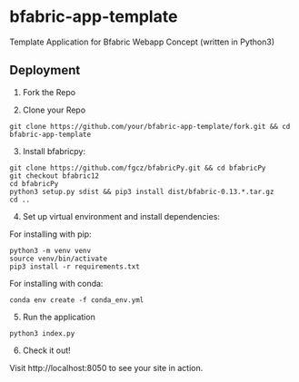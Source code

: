 # bfabric-app-template
Template Application for Bfabric Webapp Concept (written in Python3) 

## Deployment 

1) Fork the Repo 

2) Clone your Repo

``` 
git clone https://github.com/your/bfabric-app-template/fork.git && cd bfabric-app-template
```

3) Install bfabricpy: 

```
git clone https://github.com/fgcz/bfabricPy.git && cd bfabricPy
git checkout bfabric12 
cd bfabricPy
python3 setup.py sdist && pip3 install dist/bfabric-0.13.*.tar.gz
cd ..
```

4) Set up virtual environment and install dependencies:

For installing with pip: 
``` 
python3 -m venv venv
source venv/bin/activate
pip3 install -r requirements.txt
```

For installing with conda: 
```
conda env create -f conda_env.yml
```

5) Run the application 

```
python3 index.py
```

6) Check it out! 

Visit http://localhost:8050 to see your site in action.
